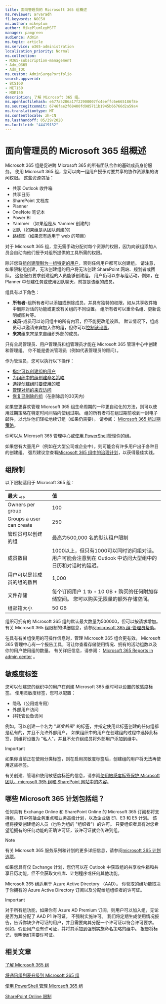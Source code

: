 ```yaml
---
title: 面向管理员的 Microsoft 365 组概述
ms.reviewer: arvaradh
f1.keywords: NOCSH
ms.author: mikeplum
author: MikePlumleyMSFT
manager: pamgreen
audience: Admin
ms.topic: article
ms.service: o365-administration
localization_priority: Normal
ms.collection:
- M365-subscription-management
- Adm_O365
- Adm_TOC
ms.custom: AdminSurgePortfolio
search.appverid:
- BCS160
- MET150
- MOE150
description: 了解 Microsoft 365 组。
ms.openlocfilehash: e677a5206a17f22900007fc4eeffc6e665186f8e
ms.sourcegitcommit: 6746fae2f68400fd985711b1945b66766d2a59a4
ms.translationtype: MT
ms.contentlocale: zh-CN
ms.lasthandoff: 05/29/2020
ms.locfileid: "44419132"
---
```

# <a name="overview-of-microsoft-365-groups-for-administrators"></a>面向管理员的 Microsoft 365 组概述

Microsoft 365 组是促进跨 Microsoft 365 的所有团队合作的基础成员身份服务。 使用 Microsoft 365 组，您可以向一组用户授予对要共享的协作资源集的访问权限。 这些资源包括：

- 共享 Outlook 收件箱
- 共享日历
- SharePoint 文档库
- Planner
- OneNote 笔记本
- Power BI
- Yammer （如果组是从 Yammer 创建的）
- 团队（如果组是从团队创建的）
- 路线图（如果您有适用于 web 的项目）

对于 Microsoft 365 组，您无需手动分配对每个资源的权限，因为向该组添加人员会自动向他们授予对组所提供的工具所需的权限。

除非您将[组创建限制为一组特定的用户](manage-creation-of-groups.md)，否则任何用户都可以创建组。 请注意，如果限制组创建，无法创建组的用户将无法创建 SharePoint 网站、规划者或团队。 这些服务要求创建组的人员能够创建组。 用户仍可以参与组活动，例如，在 Planner 中创建任务或使用团队聊天，前提是该组的成员。

组具有以下角色：

- **所有者**-组所有者可以添加或删除成员，并具有独特的权限，如从共享收件箱中删除对话的功能或更改有关组的不同设置。 组所有者可以重命名组、更新说明或图片等。
- **成员**-成员可以访问组中的所有内容，但不能更改组设置。 默认情况下，组成员可以邀请来宾加入你的组，但你可以[控制该设置](manage-guest-access-in-groups.md)。
- **来宾**组来宾是来自组织外部的成员。

只有全局管理员、用户管理员和组管理员才能在 Microsoft 365 管理中心中创建和管理组。 你不能是委派管理员（例如代表管理员的顾问）。

作为管理员，您可以执行以下操作：

- [指定可以创建组的用户](manage-creation-of-groups.md)
- [为组织中的组创建命名策略](groups-naming-policy.md)
- [选择创建组时要使用的域](choose-domain-to-create-groups.md)
- [管理对组的来宾访问](manage-guest-access-in-groups.md)
- [恢复已删除的组](restore-deleted-group.md)（在删除后的30天内）

如果您更喜欢管理 Microsoft 365 组生命周期的一种更自动化的方法，则可以使用过期策略在特定时间间隔内使组过期。 组的所有者将在组过期前收到一封电子邮件，以允许他们轻松地续订组（如果仍需要）。 请参阅： [Microsoft 365 组过期策略](office-365-groups-expiration-policy.md)。

你可以从 Microsoft 365 管理中心或[使用 PowerShell](https://docs.microsoft.com/office365/enterprise/powershell/manage-office-365-groups-with-powershell)管理你的组。

如果您有大量用户（例如在大型公司或企业中），则可能会有许多用户出于各种目的创建组。 强烈建议您查看[Microsoft 365 组中的治理计划](plan-for-groups-governance.md)，以获得最佳实践。

## <a name="group-limits"></a>组限制

以下限制适用于 Microsoft 365 组：

|最大 .。。|值|
|:---------|:----|
|Owners per group|100|
|Groups a user can create|250|
|管理员可以创建的组|最高为500,000 名的默认租户限制|
|成员数目|1000以上，但只有1000可以同时访问组对话。 <br>用户可能会注意到在 Outlook 中访问大型组中的日历和对话时的延迟。|
|用户可以是其成员的组的数目|1,000|
|文件存储|每个订阅用户 1 tb + 10 GB + 购买的任何附加存储空间。 您可以购买无限量的额外存储空间。|
|组邮箱大小|50 GB|

组织可拥有的 Microsoft 365 组的默认最大数量为500000，但可以按请求增加。 有关 Microsoft 365 组限制的详细信息，请参阅[microsoft 365 组-管理员帮助](https://support.office.com/article/learn-about-office-365-groups-b565caa1-5c40-40ef-9915-60fdb2d97fa2)。

在具有有关组使用的可操作信息时，管理 Microsoft 365 组会更有效。 Microsoft 365 管理中心有一个报告工具，可让你查看存储使用情况、拥有的活动组数以及你的用户使用组的数量。 有关详细信息，请参阅： [Microsoft 365 Reports in admin center](../activity-reports/office-365-groups.md) 。

## <a name="sensitivity-labels"></a>敏感度标签

您可以创建您的组织中的用户在创建 Microsoft 365 组时可以设置的敏感度标签。 使用灵敏度标签，您可以配置： 

- 隐私（公用或专用）
- 外部用户访问
- 非托管设备访问

例如，可以创建一个名为 "*高度机密*" 的标签，并指定使用此标签创建的任何组都是私有的，并且不允许外部用户。 如果组织中的用户在创建组的过程中选择此标签，则组将设置为 "私人"，并且不允许组成员将外部用户添加到组中。

> [!IMPORTANT]
> 如果你当前正在使用分类标签，则在启用灵敏度标签后，创建组的用户将无法再使用这些标签。 

有关创建、管理和使用敏感度标签的信息，请参阅[使用敏感度标签保护 Microsoft 团队、microsoft 365 组和 SharePoint 网站中的内容](https://docs.microsoft.com/microsoft-365/compliance/sensitivity-labels-teams-groups-sites)。

## <a name="which-microsoft-365-plans-include-groups"></a>哪些 Microsoft 365 计划包括组？

任何具有 Exchange Online 和 SharePoint Online 的 Microsoft 365 订阅都将支持组。 其中包括业务重点和业务高级计划，以及企业版 E1、E3 和 E5 计划。 该组将接受创建组的人员（也称为组的 "组织者"）的许可。 只要组织者具有对您希望组拥有的任何功能的正确许可证，该许可证就会传递到组。

> [!NOTE]
> 有关 Microsoft 365 服务系列和计划的更多详细信息，请参阅[microsoft 365 计划选项](https://docs.microsoft.com/office365/servicedescriptions/office-365-platform-service-description/office-365-plan-options)。

如果您具有仅 Exchange 计划，您仍可以在 Outlook 中获取组的共享收件箱和共享日历功能，但不会获取文档库、计划程序或任何其他功能。

Microsoft 365 组适用于 Azure Active Directory （AAD）。 你获取的组功能取决于你拥有的 Azure Active Directory 订阅以及分配给组组织者的许可证。

> [!IMPORTANT]
> 对于所有组功能，如果你有 Azure AD Premium 订阅，则用户可以加入组，无论是否为其分配了 AAD P1 许可证。 不强制实施许可。
> 我们将定期生成使用情况报告，告诉你缺少许可证的用户，并且需要向其分配一个许可证以符合许可要求。 例如，假设用户没有许可证，并将其添加到强制实施命名策略的组中。 报告将标记，表明他们需要许可证。

## <a name="related-articles"></a>相关文章

[了解 Microsoft 365 组](https://support.office.com/article/learn-about-office-365-groups-b565caa1-5c40-40ef-9915-60fdb2d97fa2)

[将通讯组列表升级到 Microsoft 365 组](../manage/upgrade-distribution-lists.md)

[使用 PowerShell 管理 Microsoft 365 组](https://docs.microsoft.com/office365/enterprise/powershell/manage-office-365-groups-with-powershell)

[SharePoint Online 限制](https://docs.microsoft.com/office365/servicedescriptions/sharepoint-online-service-description/sharepoint-online-limits)
